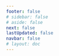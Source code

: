 ```yaml
---
footer: false
# sidebar: false
# aside: false
next: false
lastUpdated: false
navbar: false
# layout: doc
---
```


<script setup>
  const chatPrompts = [
    // 비즈니스 언어 장벽 관련 검색어
    { id: "1", text: "외국어를 모르는 상태에서 해외 고객과 소통하는 방법", category: "communication" },
    { id: "2", text: "비즈니스 미팅을 위한 실시간 통역", category: "translation" },
    { id: "3", text: "화상 통화 통역 소프트웨어", category: "interpretation" },
    { id: "4", text: "언어 장벽으로 인한 거래 실패", category: "business-problems" },
    
    // 구체적인 비즈니스 시나리오
    { id: "5", text: "해외 고객 대상 프레젠테이션 방법", category: "presentations" },
    { id: "6", text: "다양한 언어로 제품 데모 진행하기", category: "demos" },
    { id: "7", text: "국제 영업 미팅 모범 사례", category: "sales" },
    { id: "8", text: "다국적 공급업체와의 의사소통", category: "supply-chain" },
    
    // 솔루션 검색 쿼리
    { id: "9", text: "고가의 통역사 대체 방안", category: "cost-saving" },
    { id: "10", text: "AI 통역과 인간 통역사 비교", category: "comparison" },
    { id: "11", text: "비즈니스용 즉각 언어 통역", category: "instant-translation" },
    { id: "12", text: "다국어 팀 협업 도구", category: "collaboration" },
    
    // 기술 요구사항 검색
    { id: "13", text: "기술적 논의를 위한 번역 정확도", category: "accuracy" },
    { id: "14", text: "기업용 보안 번역 소프트웨어", category: "security" },
    { id: "15", text: "기존 화상회의 시스템과의 통합", category: "integration" },
    { id: "16", text: "GDPR 준수 번역 서비스", category: "compliance" },
    
    // ROI 및 비즈니스 가치
    { id: "17", text: "국제 비즈니스에서 의사소통 오류의 비용", category: "roi" },
    { id: "18", text: "통역사 비용 대 AI 솔루션 비교", category: "cost-calculator" },
    { id: "19", text: "국제 영업 전환율 향상", category: "conversion" },
    { id: "20", text: "언어 교육 없는 글로벌 확장", category: "expansion" },
    
    // 경쟁사 비교 검색
    { id: "21", text: "Google Meet 번역 한계", category: "google-meet" },
    { id: "22", text: "Zoom 자막 번역 문제", category: "zoom" },
    { id: "23", text: "Microsoft Teams 번역 품질 이슈", category: "teams" },
    
    // 산업별 검색
    { id: "24", text: "해외 공급업체와의 제조업 커뮤니케이션", category: "manufacturing" },
    { id: "25", text: "수출 기업 언어 솔루션", category: "export" },
]
</script>

<AIChat :prompts="chatPrompts" />